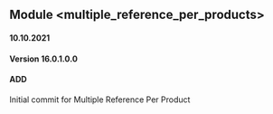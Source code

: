 ## Module <multiple_reference_per_products>

#### 10.10.2021
#### Version 16.0.1.0.0
#### ADD
Initial commit for Multiple Reference Per Product





